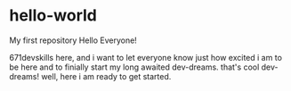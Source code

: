 # hello-world
My first repository
Hello Everyone!

671devskills here, and i want to let everyone know just how excited i am to be here and to finially start my long awaited dev-dreams.
that's cool dev-dreams! well, here i am ready to get started.
